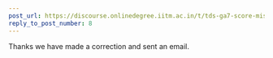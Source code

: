```yaml
---
post_url: https://discourse.onlinedegree.iitm.ac.in/t/tds-ga7-score-missing/171500/9
reply_to_post_number: 8
---
```

Thanks we have made a correction and sent an email.